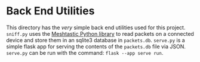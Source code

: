 # Back End Utilities

This directory has the _very_ simple back end utilities used for this project.
`sniff.py` uses the [Meshtastic Python library](https://github.com/meshtastic/python) to read packets on a connected device and store them in an sqlite3 database in `packets.db`. 
`serve.py` is a simple flask app for serving the contents of the `packets.db` file via JSON.
`serve.py` can be run with the command: `flask --app serve run`.
